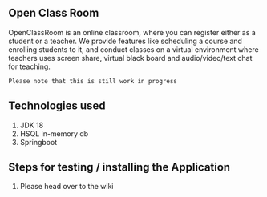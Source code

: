 ## Open Class Room
OpenClassRoom is an online classroom, where you can register either as a student or a teacher. We provide features like scheduling a course and enrolling students to it, and conduct classes on a virtual environment where teachers uses screen share, virtual black board and audio/video/text chat for teaching.

`Please note that this is still work in progress`

Technologies used
----
1)    JDK 18
2)    HSQL in-memory db
3)    Springboot

Steps for testing / installing the Application
----
1)    Please head over to the wiki